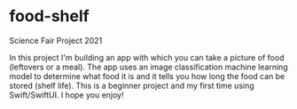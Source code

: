 # food-shelf
Science Fair Project 2021

In this project I'm building an app with which you can take a picture of food (leftovers or a meal). The app uses an image classification machine learning model to determine what food it is and it tells you how long the food can be stored (shelf life). This is a beginner project and my first time using Swift/SwiftUI. I hope you enjoy!
